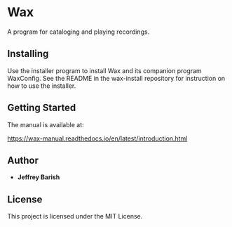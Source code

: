 # Wax

A program for cataloging and playing recordings.

## Installing

Use the installer program to install Wax and its companion program WaxConfig. See the README in the wax-install repository for instruction on how to use the installer.

## Getting Started

The manual is available at:

https://wax-manual.readthedocs.io/en/latest/introduction.html

## Author

* **Jeffrey Barish**

## License

This project is licensed under the MIT License.
